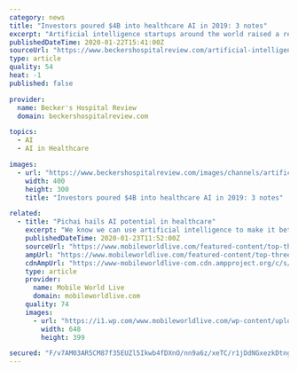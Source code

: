 ```yaml
---
category: news
title: "Investors poured $4B into healthcare AI in 2019: 3 notes"
excerpt: "Artificial intelligence startups around the world raised a record-setting $26.6 billion in 2019, with healthcare receiving a larger share of that total than any other industry, according to a new CB Insights report. Three findings from the report: 1. Of the 2,235 investment deals across AI startups last year, 367 were in healthcare, for a total ..."
publishedDateTime: 2020-01-22T15:41:00Z
sourceUrl: "https://www.beckershospitalreview.com/artificial-intelligence/investors-poured-4b-into-healthcare-ai-in-2019-3-notes.html"
type: article
quality: 54
heat: -1
published: false

provider:
  name: Becker's Hospital Review
  domain: beckershospitalreview.com

topics:
  - AI
  - AI in Healthcare

images:
  - url: "https://www.beckershospitalreview.com/images/channels/artificial-intelligence/5.jpg"
    width: 400
    height: 300
    title: "Investors poured $4B into healthcare AI in 2019: 3 notes"

related:
  - title: "Pichai hails AI potential in healthcare"
    excerpt: "We know we can use artificial intelligence to make it better”, he stated ... In June 2018 Pichai highlighted the company’s aim to focus on areas beneficial to society, including healthcare, energy and transportation, and advised the tech giant will ..."
    publishedDateTime: 2020-01-23T11:52:00Z
    sourceUrl: "https://www.mobileworldlive.com/featured-content/top-three/pichai-hails-ai-potential-in-healthcare/"
    ampUrl: "https://www.mobileworldlive.com/featured-content/top-three/pichai-hails-ai-potential-in-healthcare/amp/"
    cdnAmpUrl: "https://www-mobileworldlive-com.cdn.ampproject.org/c/s/www.mobileworldlive.com/featured-content/top-three/pichai-hails-ai-potential-in-healthcare/amp/"
    type: article
    provider:
      name: Mobile World Live
      domain: mobileworldlive.com
    quality: 74
    images:
      - url: "https://i1.wp.com/www.mobileworldlive.com/wp-content/uploads/2017/05/Pichai-IO-e1572348398144.png?fit=648%2C399&ssl=1"
        width: 648
        height: 399

secured: "F/v7AM03AR5CM87f35EUZl5Ikwb4fDXnO/nn9a6z/xeTC/r1jDdNGxezkDtngoi9crr/453IkqVSVB4ZGmAk2mTW8n67dqesdQ7vcFQ/fEzpPqi6bivuD2/OaGxkqdWsTFR7mRqWJ6zIU8ar660zQe30i+L+e6G+fNEEV8mJlUClNe6ARzvsXwx3gilN1hp4Ipv1bJegxvUauexlfzoKElmeZwoQphri8betPIcjsyfBDTVWouN1OKV4rJrN94Gdrs16Ss477JohBedYwHyNVtQ45MVTv6e0I4MufZFfyWg=;wp8e5C029JgJGTkc1XsCOA=="
---
```


